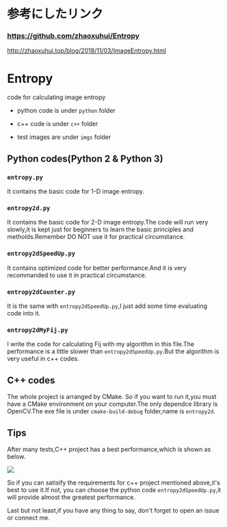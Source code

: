 # 参考にしたリンク
### https://github.com/zhaoxuhui/Entropy
http://zhaoxuhui.top/blog/2018/11/03/ImageEntropy.html

# Entropy
code for calculating image entropy

* python code is under `python` folder

* c++ code is under `c++` folder

* test images are under `imgs` folder

## Python codes(Python 2 & Python 3)
### `entropy.py`
It contains the basic code for 1-D image entropy.

### `entropy2d.py`
It contains the basic code for 2-D image entropy.The code will run very slowly,it is kept just for beginners to learn the basic principles and metholds.Remember DO NOT use it for practical circumstance.

### `entropy2dSpeedUp.py`
It contains optimized code for better performance.And it is very recommanded to use it in practical circumstance.

### `entropy2dCounter.py`
It is the same with `entropy2dSpeedUp.py`,I  just add some time evaluating code into it.

### `entropy2dMyFij.py`
I write the code for calculating Fij with my algorithm in this file.The performance is a little slower than `entropy2dSpeedUp.py`.But the algorithm is very useful in c++ codes.

## C++ codes
The whole project is arranged by CMake. So if you want to run it,you must have a CMake environment on your computer.The only dependce library is OpenCV.The exe file is under `cmake-build-debug` folder,name is `entropy2d`.

## Tips
After many tests,C++ project has a best performance,which is shown as below.

![](https://github.com/zhaoxuhui/Entropy/blob/master/compare.png)

So if you can satisify the requirements for c++ project mentioned above,it's best to use it.If not, you can choose the python code `entropy2dSpeedUp.py`,it will provide almost the greatest performance.

Last but not least,if you have any thing to say, don't forget to open an issue or connect me.

